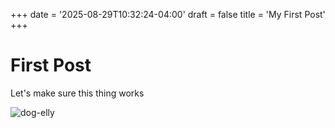 +++
date = '2025-08-29T10:32:24-04:00'
draft = false
title = 'My First Post'
+++
# First Post

Let's make sure this thing works 

![dog-elly](/img/buratta-dog-elly.png)
